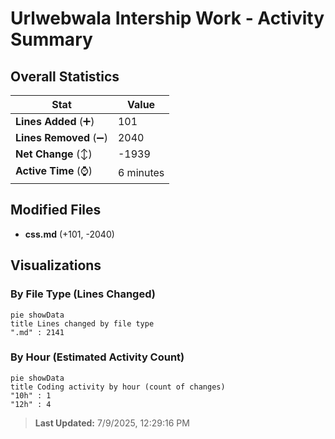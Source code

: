 # Urlwebwala Intership Work - Activity Summary 

## Overall Statistics

| Stat                   | Value                                                             |
| ---------------------- | ----------------------------------------------------------------- |
| **Lines Added** (➕)   | 101                                          |
| **Lines Removed** (➖) | 2040                                        |
| **Net Change** (↕)    | -1939                |
| **Active Time** (⌚)   | 6 minutes |


## Modified Files
- **css.md** (+101, -2040)

## Visualizations

### By File Type (Lines Changed)

```mermaid
pie showData
title Lines changed by file type
".md" : 2141
```

### By Hour (Estimated Activity Count)

```mermaid
pie showData
title Coding activity by hour (count of changes)
"10h" : 1
"12h" : 4
```


> **Last Updated:** 7/9/2025, 12:29:16 PM